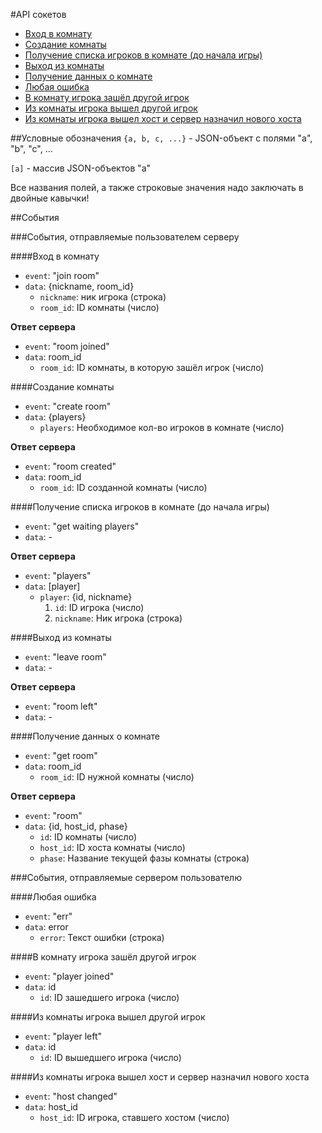 #API сокетов


- [Вход в комнату](#join-room)
- [Создание комнаты](#create-room)
- [Получение списка игроков в комнате (до начала игры)](#get-waiting-players)
- [Выход из комнаты](#leave-room)
- [Получение данных о комнате](#get-room)
- [Любая ошибка](#err)
- [В комнату игрока зашёл другой игрок](#player-joined)
- [Из комнаты игрока вышел другой игрок](#player-left)
- [Из комнаты игрока вышел хост и сервер назначил нового хоста](#host-changed)


##Условные обозначения
`{a, b, c, ...}` - JSON-объект с полями "a", "b", "c", ...

`[a]` - массив JSON-объектов "а"

Все названия полей, а также строковые значения надо заключать в двойные кавычки!

##События

###События, отправляемые пользователем серверу

<a name='join-room'></a>
####Вход в комнату
- `event`: "join room"
- `data`: {nickname, room\_id}
  - `nickname`: ник игрока (строка)
  - `room_id`: ID комнаты (число)

__Ответ сервера__
- `event`: "room joined"
- `data`: room_id
  - `room_id`: ID комнаты, в которую зашёл игрок (число)
 
<a name='create-room'></a>
####Создание комнаты
- `event`: "create room"
- `data`: {players}
  - `players`: Необходимое кол-во игроков в комнате (число)
 
__Ответ сервера__
- `event`: "room created"
- `data`: room_id
  - `room_id`: ID созданной комнаты (число)
 
<a name='get-waiting-players'></a>
####Получение списка игроков в комнате (до начала игры)
- `event`: "get waiting players"
- `data`: -

__Ответ сервера__
- `event`: "players"
- `data`: [player]
  - `player`: {id, nickname}
    1. `id`: ID игрока (число)
    2. `nickname`: Ник игрока (строка)

<a name='leave-room'></a>
####Выход из комнаты
- `event`: "leave room"
- `data`: -

__Ответ сервера__
- `event`: "room left"
- `data`: -

<a name='get-room'></a>
####Получение данных о комнате
- `event`: "get room"
- `data`: room\_id
  - `room_id`: ID нужной комнаты (число)
 
__Ответ сервера__
- `event`: "room"
- `data`: {id, host_id, phase}
  - `id`: ID комнаты (число)
  - `host_id`: ID хоста комнаты (число)
  - `phase`: Название текущей фазы комнаты (строка)


###События, отправляемые сервером пользователю

<a name='err'></a>
####Любая ошибка
- `event`: "err"
- `data`: error
  - `error`: Текст ошибки (строка)
 
<a name='player-joined'></a>
####В комнату игрока зашёл другой игрок
- `event`: "player joined"
- `data`: id
  - `id`: ID зашедшего игрока (число)


<a name='player-left'></a>
####Из комнаты игрока вышел другой игрок
- `event`: "player left"
- `data`: id
  - `id`: ID вышедшего игрока (число)


<a name='host-changed'></a>
####Из комнаты игрока вышел хост и сервер назначил нового хоста
- `event`: "host changed"
- `data`: host\_id
  - `host_id`: ID игрока, ставшего хостом (число)
